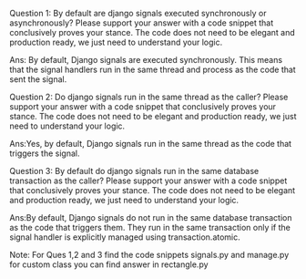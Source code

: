 Question 1: By default are django signals executed synchronously or asynchronously? Please support your answer with a code snippet that conclusively proves your stance. The code does not need to be elegant and production ready, we just need to understand your logic.

Ans:
By default, Django signals are executed synchronously. This means that the signal handlers run in the same thread and process as the code that sent the signal.

Question 2: Do django signals run in the same thread as the caller? Please support your answer with a code snippet that conclusively proves your stance. The code does not need to be elegant and production ready, we just need to understand your logic.

Ans:Yes, by default, Django signals run in the same thread as the code that triggers the signal.


Question 3: By default do django signals run in the same database transaction as the caller? Please support your answer with a code snippet that conclusively proves your stance. The code does not need to be elegant and production ready, we just need to understand your logic.

Ans:By default, Django signals do not run in the same database transaction as the code that triggers them. They run in the same transaction only if the signal handler is explicitly managed using transaction.atomic.

Note: For Ques 1,2 and 3 find the code snippets signals.py and manage.py
for custom class you can find answer in rectangle.py